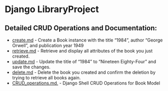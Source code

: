 # Django LibraryProject

## Detailed CRUD Operations and Documentation:

- [create.md](./create.md) - Create a Book instance with the title “1984”, author “George Orwell”, and publication year 1949
- [retrieve.md](./retrieve.md) -  Retrieve and display all attributes of the book you just created.
- [update.md](./update.md) - Update the title of “1984” to “Nineteen Eighty-Four” and save the changes.
- [delete.md](./delete.md) - Delete the book you created and confirm the deletion by trying to retrieve all books again.
- [CRUD_operations.md.](./CRUD_operations.md.) - Django Shell CRUD Operations for Book Model
